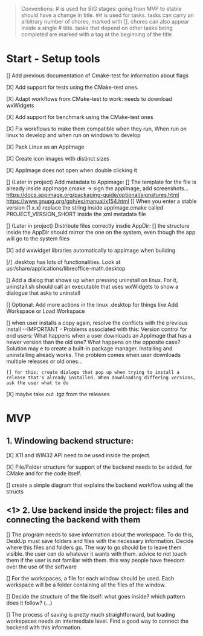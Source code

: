 > Conventions:
> \# is used for BIG stages: going from MVP to stable should have a change in title.
> \#\# is used for tasks. tasks can carry an arbitrary number of chores, marked with []. chores can also appear inside a single # title. 
> tasks that depend on other tasks being completed are marked with a <previous-task> tag at the beginning of the title


# Start - Setup tools

[] Add previous documentation of Cmake-test for information about flags

[X] Add support for tests using the CMake-test ones.  

[X] Adapt workflows from CMake-test to work: needs to download wxWidgets

[X] Add support for benchmark using the CMake-test ones

[X] Fix workflows to make them compatible when they run, When run on linux to develop and when run on windows to develop

[X] Pack Linux as an AppImage

[X] Create icon images with distinct sizes

[X] AppImage does not open when double clicking it 

[] (Later in project) Add metadata to Appimage:
    [] The template for the file is already inside appImage.cmake -> sign the appImage, add screenshots...
        https://docs.appimage.org/packaging-guide/optional/signatures.html
        https://www.gnupg.org/gph/es/manual/x154.html
    [] When you enter a stable version (1.x.x) replace the string inside appImage.cmake called PROJECT_VERSION_SHORT inside the xml metadata file

[] (Later in project) Distribute files correctly insdie AppDir:
    [] the structure inside the AppDir should mirror the one on the system, even though the app will go to the system files


[X] add wxwidget libraries automatically to appimage when building

[/] .desktop has lots of functionalities. Look at usr/share/applications/libreoffice-math.desktop

[] Add a dialog that shows up when pressing uninstall on linux. For it, uninstall.sh should call an executable that uses wxWidgets to show a dialogue that asks to uninstall

[] Optional: Add more actions in the linux .desktop for things like Add Workspace or Load Workspace

[] when user installs a copy again, resolve the conflicts with the previous install --IMPORTANT
    - Problems associated with this: Version control for end users: What happens when a user downloads an AppImage that has a newer version than the old one? What happens on the opposite case? Solution may e to create a built-in package manager. Installing and uninstalling already works. The problem comes when user downloads multiple releases or old ones...

    [] for this: create dialogs that pop up when trying to install a release that's already installed. When downloading differing versions, ask the user what to do

[X] maybe take out .tgz from the releases

# MVP

## 1. Windowing backend structure:

   [X] X11 and WIN32 API need to be used inside the project. 
   
   [X] File/Folder structure for support of the backend needs to be added, for CMake and for the code itself.
   
   [] create a simple diagram that explains the backend workflow using all the structs


## <1> 2. Use backend inside the project: files and connecting the backend with them

   [] The program needs to save information about the workspace. To do this, DeskUp must save folders and files with the necessary information. Decide where this files and folders go. The way to go should be to leave them visible. the user can do whatever it wants with them. advice to not touch them if the user is not familiar with them. this way people have freedom over the use of the software

   [] For the workspaces, a file for each window should be used. Each workspace will be a folder containing all the files of the window.

   [] Decide the structure of the file itself: what goes inside? which pattern does it follow? (...)

   [] The process of saving is pretty much straightforward, but loading workspaces needs an intermediate level. Find a good way to connect the backend with this information.